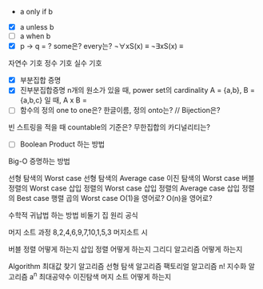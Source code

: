 - a only if b
- [x] a unless b 
- [ ] a when b
- [x] p → q  = ?
some은?
every는?
¬∀xS(x) ≡
¬∃xS(x) ≡

자연수 기호
정수 기호
실수 기호
- [x] 부분집합 증명 
- [x] 진부분집합증명
n개의 원소가 있을 때, power set의 cardinality
A = {a,b}, B = {a,b,c} 일 때, A x B =
- [ ] 함수의 정의
one to one은? 한글이름, 정의
onto는? //
Bijection은?

빈 스트링을 적을 때
countable의 기준은?
무한집합의 카디널리티는?
- [ ] Boolean Product 하는 방법



Big-O 증명하는 방법

선형 탐색의 Worst case
선형 탐색의 Average case
이진 탐색의 Worst case
버블 정렬의 Worst case
삽입 정렬의 Worst case
삽입 정렬의 Average case
삽입 정렬의 Best case
행렬 곱의 Worst case
O(1)을 영어로?
O(n)을 영어로?

수학적 귀납법 하는 방법
비둘기 집 원리 공식

머지 소트 과정
8,2,4,6,9,7,10,1,5,3
머지소트 시


버블 정렬 어떻게 하는지
삽입 정렬 어떻게 하는지
그리디 알고리즘 어떻게 하는지

Algorithm
최대값 찾기 알고리즘
선형 탐색 알고리즘
팩토리얼 알고리즘 n!
지수화 알고리즘 a<sup>n</sup>
최대공약수
이진탐색
머지 소트 어떻게 하는지